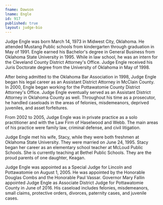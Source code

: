 ```yaml
---
fname: Dawson
lname: Engle
id: 917
published: true
layout: judge-bio
---
```

Judge Engle was born March 14, 1973 in Midwest City, Oklahoma. He
attended Mustang Public schools from kindergarten through graduation in
May of 1991. Engle earned his Bachelor's degree in General Business from
Oklahoma State University in 1995. While in law school, he was an intern
for the Cleveland County District Attorney's Office. Judge Engle
received his Juris Doctorate degree from the University of Oklahoma in
May of 1998.

After being admitted to the Oklahoma Bar Association in 1998, Judge
Engle began his legal career as an Assistant District Attorney in
McClain County. In 2000, Engle began working for the Pottawatomie County
District Attorney's Office. Judge Engle eventually served as an
Assistant District Attorney in Oklahoma County as well. Throughout his
time as a prosecutor, he handled caseloads in the areas of felonies,
misdemeanors, deprived juveniles, and asset forfeitures.

From 2002 to 2005, Judge Engle was in private practice as a solo
practitioner and with the Law Firm of Haselwood and Webb. The main areas
of his practice were family law, criminal defense, and civil litigation.

Judge Engle met his wife, Stacy, while they were both freshmen at
Oklahoma State University. They were married on June 24, 1995. Stacy
began her career as an elementary school teacher at McLoud Public
Schools. She is currently teaching at Bethel Public Schools. They are
the proud parents of one daughter, Keagan.

Judge Engle was appointed as a Special Judge for Lincoln and
Pottawatomie on August 1, 2005. He was appointed by the Honorable
Douglas Combs and the Honorable Paul Vassar. Governor Mary Fallin
appointed Judge Engle as Associate District Judge for Pottawatomie
County in June of 2016. His caseload includes felonies, misdemeanors,
small claims, protective orders, divorces, paternity cases, and juvenile
cases.
